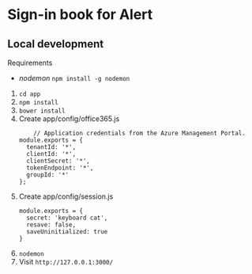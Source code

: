# Sign-in book for Alert




## Local development

Requirements
- *nodemon* `npm install -g nodemon`

1. `cd app`
2. `npm install`
3. `bower install`
4. Create app/config/office365.js
	```
		// Application credentials from the Azure Management Portal.
	module.exports = {
	  tenantId: '*',
	  clientId: '*',
	  clientSecret: '*',
	  tokenEndpoint: '*',
	  groupId: '*'
	};
	```
5. Create app/config/session.js
	```
	module.exports = {
	  secret: 'keyboard cat',
	  resave: false,
	  saveUninitialized: true
	}
	```
6. `nodemon`
7. Visit `http://127.0.0.1:3000/`
